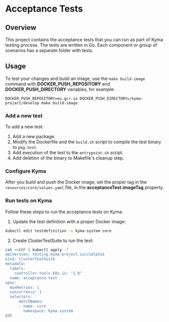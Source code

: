 # Acceptance Tests

## Overview

This project contains the acceptance tests that you can run as part of Kyma testing process.
The tests are written in Go. Each component or group of scenarios has a separate folder with tests.

## Usage

To test your changes and build an image, use the `make build-image` command with **DOCKER_PUSH_REPOSITORY** and **DOCKER_PUSH_DIRECTORY** variables, for example:
```
DOCKER_PUSH_REPOSITORY=eu.gcr.io DOCKER_PUSH_DIRECTORY=/kyma-project/develop make build-image
```

### Add a new test

To add a new test:

1. Add a new package.
2. Modify the Dockerfile and the `build.sh` script to compile the test binary to `pkg.test`.
3. Add execution of the test to the `entrypoint.sh` script.
4. Add deletion of the binary to Makefile's cleanup step.

### Configure Kyma

After you build and push the Docker image, set the proper tag in the `resources/core/values.yaml` file, in the **acceptanceTest.imageTag** property.

### Run tests on Kyma

Follow these steps to run the acceptance tests on Kyma:

1. Update the test definition with a proper Docker image:
```bash
kubectl edit testdefinition -n kyma-system core
```

2. Create ClusterTestSuite to run the test:
```bash
cat <<EOF | kubectl apply -f -
apiVersion: testing.kyma-project.io/v1alpha1
kind: ClusterTestSuite
metadata:
  labels:
    controller-tools.k8s.io: "1.0"
  name: acceptance-test
spec:
  maxRetries: 1
  concurrency: 1
  selectors:
      matchNames:
      - name: core
        namespace: kyma-system
EOF
```
